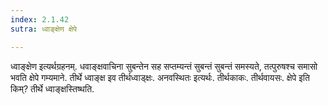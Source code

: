 ```yaml
---
index: 2.1.42
sutra: ध्वाङ्क्षेण क्षेपे

---
```

ध्वाङ्क्षेण इत्यर्थग्रहनम्. धवाङ्क्षवाचिना सुबन्तेन सह सप्तम्यन्तं सुबन्तं सुबन्तं समस्यते, तत्पुरुषश्च समासो भवति क्षेपे गम्यमाने. तीर्थे ध्वाङ्क्ष इव तीर्थध्वाड्क्षः. अनवस्थितः इत्यर्थः. तीर्थकाकः. तीर्थवायसः. क्षेपे इति किम्? तीर्थे ध्वाङ्क्षस्तिष्थति.